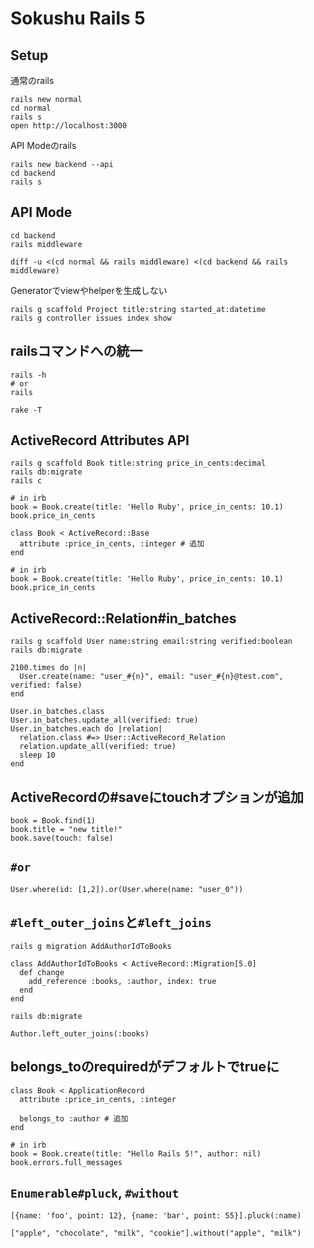 # Sokushu Rails 5

## Setup

通常のrails

```
rails new normal
cd normal
rails s
open http://localhost:3000
```

API Modeのrails
```
rails new backend --api
cd backend
rails s
```

## API Mode

```
cd backend
rails middleware

diff -u <(cd normal && rails middleware) <(cd backend && rails middleware)
```

Generatorでviewやhelperを生成しない
```
rails g scaffold Project title:string started_at:datetime
rails g controller issues index show
```

## railsコマンドへの統一

```
rails -h
# or
rails
```

```
rake -T
```

## ActiveRecord Attributes API

```
rails g scaffold Book title:string price_in_cents:decimal
rails db:migrate
rails c
```

```
# in irb
book = Book.create(title: 'Hello Ruby', price_in_cents: 10.1)
book.price_in_cents
```

```
class Book < ActiveRecord::Base
  attribute :price_in_cents, :integer # 追加
end
```

```
# in irb
book = Book.create(title: 'Hello Ruby', price_in_cents: 10.1)
book.price_in_cents
```

## ActiveRecord::Relation#in_batches

```
rails g scaffold User name:string email:string verified:boolean
rails db:migrate
```

```
2100.times do |n|
  User.create(name: "user_#{n}", email: "user_#{n}@test.com", verified: false)
end

User.in_batches.class
User.in_batches.update_all(verified: true)
User.in_batches.each do |relation|
  relation.class #=> User::ActiveRecord_Relation
  relation.update_all(verified: true)
  sleep 10
end
```

## ActiveRecordの#saveにtouchオプションが追加

```
book = Book.find(1)
book.title = "new title!"
book.save(touch: false)
```

## `#or`

```
User.where(id: [1,2]).or(User.where(name: "user_0"))
```


## `#left_outer_joins`と`#left_joins`

```
rails g migration AddAuthorIdToBooks
```

```
class AddAuthorIdToBooks < ActiveRecord::Migration[5.0]
  def change
    add_reference :books, :author, index: true
  end
end
```

```
rails db:migrate
```

```
Author.left_outer_joins(:books)
```

## belongs_toのrequiredがデフォルトでtrueに

```
class Book < ApplicationRecord
  attribute :price_in_cents, :integer

  belongs_to :author # 追加
end
```

```
# in irb
book = Book.create(title: "Hello Rails 5!", author: nil)
book.errors.full_messages
```


## `Enumerable#pluck`, `#without`

```
[{name: 'foo', point: 12}, {name: 'bar', point: 55}].pluck(:name)
```

```
["apple", "chocolate", "milk", "cookie"].without("apple", "milk")
```
